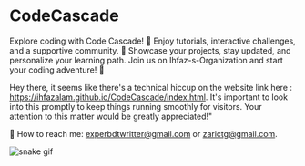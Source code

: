 # CodeCascade
Explore coding with Code Cascade! 🚀 Enjoy tutorials, interactive challenges, and a supportive community. 💬 Showcase your projects, stay updated, and personalize your learning path. Join us on Ihfaz-s-Organization and start your coding adventure! 🎉

Hey there,
it seems like there's a technical hiccup on the website link here : https://ihfazalam.github.io/CodeCascade/index.html. It's important to look into this promptly to keep things running smoothly for visitors. Your attention to this matter would be greatly appreciated!"

📧 How to reach me: 
experbdtwritter@gmail.com or zarictg@gmail.com.

![snake gif](https://github.com/Ihfaz-Alam/YOUR_USERNAME/blob/output/github-contribution-grid-snake.gif)
